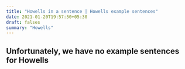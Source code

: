 ```yaml
---
title: "Howells in a sentence | Howells example sentences"
date: 2021-01-20T19:57:50+05:30
draft: falses
summary: "Howells"
---
```

## Unfortunately, we have no example sentences for Howells                 
